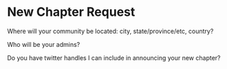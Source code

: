 # New Chapter Request

Where will your community be located: city, state/province/etc, country?

Who will be your admins?

Do you have twitter handles I can include in announcing your new chapter?
